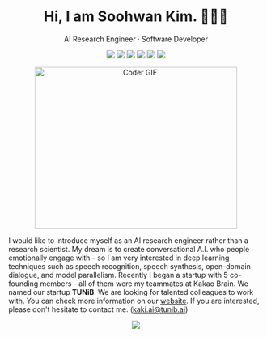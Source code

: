 ## <h1  align="center">Hi, I am Soohwan Kim. 👨🏼‍💻 </h1>
  
<p align=center> AI Research Engineer · Software Developer</p>  
  
<p  align="center">
  <a href="https://github.com/sooftware"><img src="https://komarev.com/ghpvc/?username=sooftware"></a>
  <a href="https://blog.naver.com/sooftware"><img src="http://img.shields.io/badge/-Tech%20blog-04CF5B?style=flat-square&logo=naver&logoColor=white"></a>
  <a href="https://www.linkedin.com/in/Soo-hwan/"><img src="https://img.shields.io/badge/-LinkedIn-blue?style=flat-square&logo=Linkedin&logoColor=white"></a>
  <a href="mailto:kaki.ai@tunib.ai"><img src="https://img.shields.io/badge/Gmail-d14836?style=flat-square&logo=Gmail&logoColor=white"></a>
  <a href="https://www.facebook.com/sooftware95"><img src="https://img.shields.io/badge/facebook-1877f2?style=flat-square&logo=facebook&logoColor=white"></a>
  <a href="https://github.com/sooftware/sooftware/blob/master/CV.pdf"><img src="https://img.shields.io/badge/Resume-blue?style=flat-square&logo=LaTex&logoColor=white&"></a>
</p>
  
<p  align="center"><img src="https://github.com/sooftware/sooftware/blob/master/images/code.gif" alt="Coder GIF" width="400" height="320">

I would like to introduce myself as an AI research engineer rather than a research scientist. My dream is to create conversational A.I. who people emotionally engage with - so I am very interested in deep learning techniques such as speech recognition, speech synthesis, open-domain dialogue, and model parallelism. Recently I began a startup with 5 co-founding members - all of them were my teammates at Kakao Brain. We named our startup **TUNiB**. We are looking for talented colleagues to work with. You can check more information on our [website](http://www.tunib.ai/). If you are interested, please don't hesitate to contact me. (kaki.ai@tunib.ai)
  
<p  align="center">
  
<img src="https://github-profile-trophy.vercel.app/?username=sooftware&theme=onedark">
  
<!--
**sooftware/sooftware** is a ✨ _special_ ✨ repository because its `README.md` (this file) appears on your GitHub profile.
  
Here are some ideas to get you started:

- 🔭 I’m currently working on ...
- 🌱 I’m currently learning ...
- 👯 I’m looking to collaborate on ...
- 🤔 I’m looking for help with ...
- 💬 Ask me about ...
- 📫 How to reach me: ...
- 😄 Pronouns: ...
- ⚡ Fun fact: ...
-->
